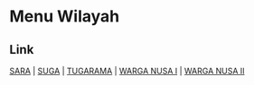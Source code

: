 # Menu Wilayah

## Link

[SARA](https://github.com/gigit-pemilu/pemilu-2024-92-papua-barat/tree/main/pileg-dpr/hitung-suara/sub/92-papua-barat/sub/06-teluk-bintuni/sub/15-kaitaro/sub/2001-sara)
 | 
[SUGA](https://github.com/gigit-pemilu/pemilu-2024-92-papua-barat/tree/main/pileg-dpr/hitung-suara/sub/92-papua-barat/sub/06-teluk-bintuni/sub/15-kaitaro/sub/2005-suga)
 | 
[TUGARAMA](https://github.com/gigit-pemilu/pemilu-2024-92-papua-barat/tree/main/pileg-dpr/hitung-suara/sub/92-papua-barat/sub/06-teluk-bintuni/sub/15-kaitaro/sub/2004-tugarama)
 | 
[WARGA NUSA I](https://github.com/gigit-pemilu/pemilu-2024-92-papua-barat/tree/main/pileg-dpr/hitung-suara/sub/92-papua-barat/sub/06-teluk-bintuni/sub/15-kaitaro/sub/2002-warga-nusa-i)
 | 
[WARGA NUSA II](https://github.com/gigit-pemilu/pemilu-2024-92-papua-barat/tree/main/pileg-dpr/hitung-suara/sub/92-papua-barat/sub/06-teluk-bintuni/sub/15-kaitaro/sub/2003-warga-nusa-ii)

